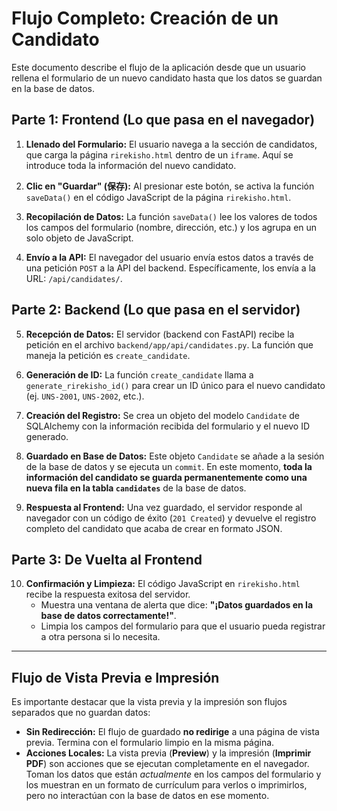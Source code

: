 # Flujo Completo: Creación de un Candidato

Este documento describe el flujo de la aplicación desde que un usuario rellena el formulario de un nuevo candidato hasta que los datos se guardan en la base de datos.

## Parte 1: Frontend (Lo que pasa en el navegador)

1.  **Llenado del Formulario:** El usuario navega a la sección de candidatos, que carga la página `rirekisho.html` dentro de un `iframe`. Aquí se introduce toda la información del nuevo candidato.

2.  **Clic en "Guardar" (保存):** Al presionar este botón, se activa la función `saveData()` en el código JavaScript de la página `rirekisho.html`.

3.  **Recopilación de Datos:** La función `saveData()` lee los valores de todos los campos del formulario (nombre, dirección, etc.) y los agrupa en un solo objeto de JavaScript.

4.  **Envío a la API:** El navegador del usuario envía estos datos a través de una petición `POST` a la API del backend. Específicamente, los envía a la URL: `/api/candidates/`.

## Parte 2: Backend (Lo que pasa en el servidor)

5.  **Recepción de Datos:** El servidor (backend con FastAPI) recibe la petición en el archivo `backend/app/api/candidates.py`. La función que maneja la petición es `create_candidate`.

6.  **Generación de ID:** La función `create_candidate` llama a `generate_rirekisho_id()` para crear un ID único para el nuevo candidato (ej. `UNS-2001`, `UNS-2002`, etc.).

7.  **Creación del Registro:** Se crea un objeto del modelo `Candidate` de SQLAlchemy con la información recibida del formulario y el nuevo ID generado.

8.  **Guardado en Base de Datos:** Este objeto `Candidate` se añade a la sesión de la base de datos y se ejecuta un `commit`. En este momento, **toda la información del candidato se guarda permanentemente como una nueva fila en la tabla `candidates`** de la base de datos.

9.  **Respuesta al Frontend:** Una vez guardado, el servidor responde al navegador con un código de éxito (`201 Created`) y devuelve el registro completo del candidato que acaba de crear en formato JSON.

## Parte 3: De Vuelta al Frontend

10. **Confirmación y Limpieza:** El código JavaScript en `rirekisho.html` recibe la respuesta exitosa del servidor.
    *   Muestra una ventana de alerta que dice: **"¡Datos guardados en la base de datos correctamente!"**.
    *   Limpia los campos del formulario para que el usuario pueda registrar a otra persona si lo necesita.

---

## Flujo de Vista Previa e Impresión

Es importante destacar que la vista previa y la impresión son flujos separados que no guardan datos:

*   **Sin Redirección:** El flujo de guardado **no redirige** a una página de vista previa. Termina con el formulario limpio en la misma página.
*   **Acciones Locales:** La vista previa (**Preview**) y la impresión (**Imprimir PDF**) son acciones que se ejecutan completamente en el navegador. Toman los datos que están *actualmente* en los campos del formulario y los muestran en un formato de currículum para verlos o imprimirlos, pero no interactúan con la base de datos en ese momento.
